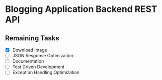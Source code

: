 # Blogging Application Backend REST API

## Remaining Tasks
- [x] Download Image
- [ ] JSON Response Optimization
- [ ] Documentation
- [ ] Test Driven Development
- [ ] Exception Handling Optimization